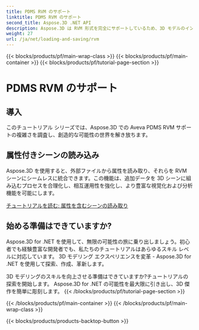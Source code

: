 ```yaml
---
title: PDMS RVM のサポート
linktitle: PDMS RVM のサポート
second_title: Aspose.3D .NET API
description: Aspose.3D は RVM 形式を完全にサポートしているため、3D モデルのインポートとエクスポートが簡単に行え、互換性とワークフローの効率が向上します。
weight: 27
url: /ja/net/loading-and-saving/rvm
---
```


{{< blocks/products/pf/main-wrap-class >}}
{{< blocks/products/pf/main-container >}}
{{< blocks/products/pf/tutorial-page-section >}}

# PDMS RVM のサポート

## 導入

このチュートリアル シリーズでは、Aspose.3D での Aveva PDMS RVM サポートの複雑さを調査し、創造的な可能性の世界を解き放ちます。

## 属性付きシーンの読み込み

Aspose.3D を使用すると、外部ファイルから属性を読み取り、それらを RVM シーンにシームレスに統合できます。この機能は、追加データを 3D シーンに組み込むプロセスを合理化し、相互運用性を強化し、より豊富な視覚化および分析機能を可能にします。

[チュートリアルを読む: 属性を含むシーンの読み取り](read-existing-attributes)


## 始める準備はできていますか?

Aspose.3D for .NET を使用して、無限の可能性の旅に乗り出しましょう。初心者でも経験豊富な開発者でも、私たちのチュートリアルはあらゆるスキル レベルに対応しています。 3D モデリング エクスペリエンスを変革 - Aspose.3D for .NET を使用して探索、作成、革新します。

3D モデリングのスキルを向上させる準備はできていますか?チュートリアルの探索を開始します。 Aspose.3D for .NET の可能性を最大限に引き出し、3D 傑作を簡単に彫刻します。
{{< /blocks/products/pf/tutorial-page-section >}}

{{< /blocks/products/pf/main-container >}}
{{< /blocks/products/pf/main-wrap-class >}}

{{< blocks/products/products-backtop-button >}}
